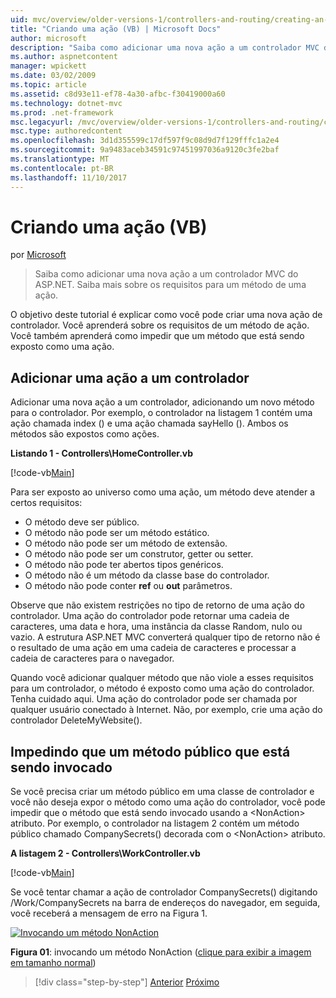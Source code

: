 ```yaml
---
uid: mvc/overview/older-versions-1/controllers-and-routing/creating-an-action-vb
title: "Criando uma ação (VB) | Microsoft Docs"
author: microsoft
description: "Saiba como adicionar uma nova ação a um controlador MVC do ASP.NET. Saiba mais sobre os requisitos para um método de uma ação."
ms.author: aspnetcontent
manager: wpickett
ms.date: 03/02/2009
ms.topic: article
ms.assetid: c8d93e11-ef78-4a30-afbc-f30419000a60
ms.technology: dotnet-mvc
ms.prod: .net-framework
msc.legacyurl: /mvc/overview/older-versions-1/controllers-and-routing/creating-an-action-vb
msc.type: authoredcontent
ms.openlocfilehash: 3d1d355599c17df597f9c08d9d7f129fffc1a2e4
ms.sourcegitcommit: 9a9483aceb34591c97451997036a9120c3fe2baf
ms.translationtype: MT
ms.contentlocale: pt-BR
ms.lasthandoff: 11/10/2017
---
```

<a name="creating-an-action-vb"></a>Criando uma ação (VB)
====================
por [Microsoft](https://github.com/microsoft)

> Saiba como adicionar uma nova ação a um controlador MVC do ASP.NET. Saiba mais sobre os requisitos para um método de uma ação.


O objetivo deste tutorial é explicar como você pode criar uma nova ação de controlador. Você aprenderá sobre os requisitos de um método de ação. Você também aprenderá como impedir que um método que está sendo exposto como uma ação.

## <a name="adding-an-action-to-a-controller"></a>Adicionar uma ação a um controlador

Adicionar uma nova ação a um controlador, adicionando um novo método para o controlador. Por exemplo, o controlador na listagem 1 contém uma ação chamada index () e uma ação chamada sayHello (). Ambos os métodos são expostos como ações.

**Listando 1 - Controllers\HomeController.vb**

[!code-vb[Main](creating-an-action-vb/samples/sample1.vb)]

Para ser exposto ao universo como uma ação, um método deve atender a certos requisitos:

- O método deve ser público.
- O método não pode ser um método estático.
- O método não pode ser um método de extensão.
- O método não pode ser um construtor, getter ou setter.
- O método não pode ter abertos tipos genéricos.
- O método não é um método da classe base do controlador.
- O método não pode conter **ref** ou **out** parâmetros.

Observe que não existem restrições no tipo de retorno de uma ação do controlador. Uma ação do controlador pode retornar uma cadeia de caracteres, uma data e hora, uma instância da classe Random, nulo ou vazio. A estrutura ASP.NET MVC converterá qualquer tipo de retorno não é o resultado de uma ação em uma cadeia de caracteres e processar a cadeia de caracteres para o navegador.

Quando você adicionar qualquer método que não viole a esses requisitos para um controlador, o método é exposto como uma ação do controlador. Tenha cuidado aqui. Uma ação do controlador pode ser chamada por qualquer usuário conectado à Internet. Não, por exemplo, crie uma ação do controlador DeleteMyWebsite().

## <a name="preventing-a-public-method-from-being-invoked"></a>Impedindo que um método público que está sendo invocado

Se você precisa criar um método público em uma classe de controlador e você não deseja expor o método como uma ação do controlador, você pode impedir que o método que está sendo invocado usando a &lt;NonAction&gt; atributo. Por exemplo, o controlador na listagem 2 contém um método público chamado CompanySecrets() decorada com o &lt;NonAction&gt; atributo.

**A listagem 2 - Controllers\WorkController.vb**

[!code-vb[Main](creating-an-action-vb/samples/sample2.vb)]

Se você tentar chamar a ação de controlador CompanySecrets() digitando /Work/CompanySecrets na barra de endereços do navegador, em seguida, você receberá a mensagem de erro na Figura 1.


[![Invocando um método NonAction](creating-an-action-vb/_static/image1.jpg)](creating-an-action-vb/_static/image1.png)

**Figura 01**: invocando um método NonAction ([clique para exibir a imagem em tamanho normal](creating-an-action-vb/_static/image2.png))

>[!div class="step-by-step"]
[Anterior](creating-a-controller-vb.md)
[Próximo](aspnet-mvc-controllers-overview-cs.md)
